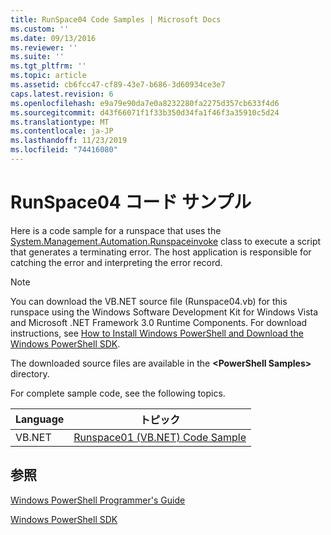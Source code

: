 ```yaml
---
title: RunSpace04 Code Samples | Microsoft Docs
ms.custom: ''
ms.date: 09/13/2016
ms.reviewer: ''
ms.suite: ''
ms.tgt_pltfrm: ''
ms.topic: article
ms.assetid: cb6fcc47-cf89-43e7-b686-3d60934ce3e7
caps.latest.revision: 6
ms.openlocfilehash: e9a79e90da7e0a8232280fa2275d357cb633f4d6
ms.sourcegitcommit: d43f66071f1f33b350d34fa1f46f3a35910c5d24
ms.translationtype: MT
ms.contentlocale: ja-JP
ms.lasthandoff: 11/23/2019
ms.locfileid: "74416080"
---
```

# <a name="runspace04-code-samples"></a>RunSpace04 コード サンプル

Here is a code sample for a runspace that uses the [System.Management.Automation.Runspaceinvoke](/dotnet/api/System.Management.Automation.RunspaceInvoke) class to execute a script that generates a terminating error. The host application is responsible for catching the error and interpreting the error record.

> [!NOTE]
> You can download the VB.NET source file (Runspace04.vb) for this runspace using the Windows Software Development Kit for Windows Vista and Microsoft .NET Framework 3.0 Runtime Components. For download instructions, see [How to Install Windows PowerShell and Download the Windows PowerShell SDK](/powershell/scripting/developer/installing-the-windows-powershell-sdk).
>
> The downloaded source files are available in the **\<PowerShell Samples>** directory.

For complete sample code, see the following topics.

|Language|トピック|
|--------------|-----------|
|VB.NET|[Runspace01 (VB.NET) Code Sample](./runspace01-vb-net-code-sample.md)|

## <a name="see-also"></a>参照

[Windows PowerShell Programmer's Guide](./windows-powershell-programmer-s-guide.md)

[Windows PowerShell SDK](../windows-powershell-reference.md)
